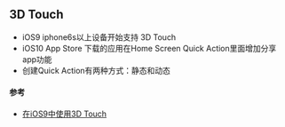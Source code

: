 ## 3D Touch

- iOS9 iphone6s以上设备开始支持 3D Touch
- iOS10 App Store 下载的应用在Home Screen Quick Action里面增加分享app功能
- 创建Quick Action有两种方式：静态和动态


#### 参考

- [在iOS9中使用3D Touch](http://blog.devzeng.com/blog/ios9-3d-touch.html)
